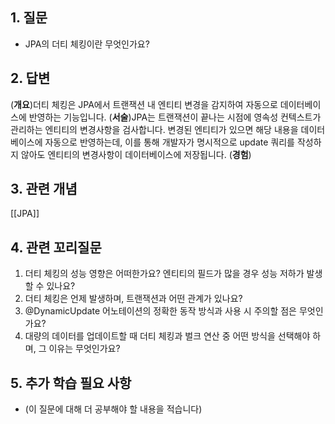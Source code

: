 
## 1. 질문
- JPA의 더티 체킹이란 무엇인가요?

## 2. 답변
(**개요**)더티 체킹은 JPA에서 트랜잭션 내 엔티티 변경을 감지하여 자동으로 데이터베이스에 반영하는 기능입니다.
(**서술**)JPA는 트랜잭션이 끝나는 시점에 영속성 컨텍스트가 관리하는 엔티티의 변경사항을 검사합니다. 변경된 엔티티가 있으면 해당 내용을 데이터베이스에 자동으로 반영하는데, 이를 통해 개발자가 명시적으로 update 쿼리를 작성하지 않아도 엔티티의 변경사항이 데이터베이스에 저장됩니다.
(**경험**)

## 3. 관련 개념
[[JPA]]
  
## 4. 관련 꼬리질문
1. 더티 체킹의 성능 영향은 어떠한가요? 엔티티의 필드가 많을 경우 성능 저하가 발생할 수 있나요?
2. 더티 체킹은 언제 발생하며, 트랜잭션과 어떤 관계가 있나요?
3. @DynamicUpdate 어노테이션의 정확한 동작 방식과 사용 시 주의할 점은 무엇인가요?
4. 대량의 데이터를 업데이트할 때 더티 체킹과 벌크 연산 중 어떤 방식을 선택해야 하며, 그 이유는 무엇인가요?

## 5. 추가 학습 필요 사항
- (이 질문에 대해 더 공부해야 할 내용을 적습니다)





